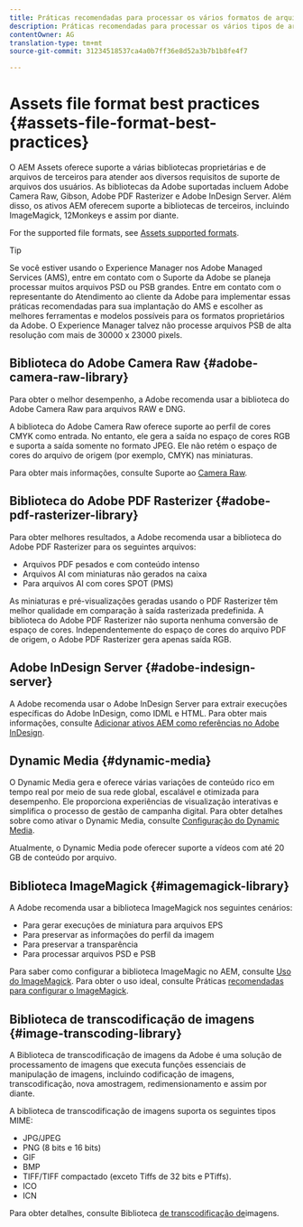 ```yaml
---
title: Práticas recomendadas para processar os vários formatos de arquivo suportados usando os ativos AEM.
description: Práticas recomendadas para processar os vários tipos de arquivos suportados usando os ativos AEM.
contentOwner: AG
translation-type: tm+mt
source-git-commit: 31234518537ca4a0b7ff36e8d52a3b7b1b8fe4f7

---
```



# Assets file format best practices {#assets-file-format-best-practices}

O AEM Assets oferece suporte a várias bibliotecas proprietárias e de arquivos de terceiros para atender aos diversos requisitos de suporte de arquivos dos usuários. As bibliotecas da Adobe suportadas incluem Adobe Camera Raw, Gibson, Adobe PDF Rasterizer e Adobe InDesign Server. Além disso, os ativos AEM oferecem suporte a bibliotecas de terceiros, incluindo ImageMagick, 12Monkeys e assim por diante.

For the supported file formats, see [Assets supported formats](/help/assets/assets-formats.md).

>[!TIP]
>
>Se você estiver usando o Experience Manager nos Adobe Managed Services (AMS), entre em contato com o Suporte da Adobe se planeja processar muitos arquivos PSD ou PSB grandes. Entre em contato com o representante do Atendimento ao cliente da Adobe para implementar essas práticas recomendadas para sua implantação do AMS e escolher as melhores ferramentas e modelos possíveis para os formatos proprietários da Adobe. O Experience Manager talvez não processe arquivos PSB de alta resolução com mais de 30000 x 23000 pixels.

## Biblioteca do Adobe Camera Raw {#adobe-camera-raw-library}

Para obter o melhor desempenho, a Adobe recomenda usar a biblioteca do Adobe Camera Raw para arquivos RAW e DNG.

A biblioteca do Adobe Camera Raw oferece suporte ao perfil de cores CMYK como entrada. No entanto, ele gera a saída no espaço de cores RGB e suporta a saída somente no formato JPEG. Ele não retém o espaço de cores do arquivo de origem (por exemplo, CMYK) nas miniaturas.

Para obter mais informações, consulte Suporte ao [Camera Raw](/help/assets/camera-raw.md).

## Biblioteca do Adobe PDF Rasterizer {#adobe-pdf-rasterizer-library}

Para obter melhores resultados, a Adobe recomenda usar a biblioteca do Adobe PDF Rasterizer para os seguintes arquivos:

* Arquivos PDF pesados e com conteúdo intenso
* Arquivos AI com miniaturas não gerados na caixa
* Para arquivos AI com cores SPOT (PMS)

As miniaturas e pré-visualizações geradas usando o PDF Rasterizer têm melhor qualidade em comparação à saída rasterizada predefinida. A biblioteca do Adobe PDF Rasterizer não suporta nenhuma conversão de espaço de cores. Independentemente do espaço de cores do arquivo PDF de origem, o Adobe PDF Rasterizer gera apenas saída RGB.

## Adobe InDesign Server {#adobe-indesign-server}

A Adobe recomenda usar o Adobe InDesign Server para extrair execuções específicas do Adobe InDesign, como IDML e HTML. Para obter mais informações, consulte [Adicionar ativos AEM como referências no Adobe InDesign](/help/assets/managing-linked-subassets.md#refai).

## Dynamic Media  {#dynamic-media}

O Dynamic Media gera e oferece várias variações de conteúdo rico em tempo real por meio de sua rede global, escalável e otimizada para desempenho. Ele proporciona experiências de visualização interativas e simplifica o processo de gestão de campanha digital. Para obter detalhes sobre como ativar o Dynamic Media, consulte [Configuração do Dynamic Media](/help/assets/config-dynamic.md).

Atualmente, o Dynamic Media pode oferecer suporte a vídeos com até 20 GB de conteúdo por arquivo.

## Biblioteca ImageMagick {#imagemagick-library}

A Adobe recomenda usar a biblioteca ImageMagick nos seguintes cenários:

* Para gerar execuções de miniatura para arquivos EPS
* Para preservar as informações do perfil da imagem
* Para preservar a transparência
* Para processar arquivos PSD e PSB

Para saber como configurar a biblioteca ImageMagic no AEM, consulte [Uso do ImageMagick](/help/assets/media-handlers.md#an-example-using-imagemagick). Para obter o uso ideal, consulte Práticas [recomendadas para configurar o ImageMagick](/help/assets/best-practices-for-imagemagick.md).

## Biblioteca de transcodificação de imagens {#image-transcoding-library}

A Biblioteca de transcodificação de imagens da Adobe é uma solução de processamento de imagens que executa funções essenciais de manipulação de imagens, incluindo codificação de imagens, transcodificação, nova amostragem, redimensionamento e assim por diante.

A biblioteca de transcodificação de imagens suporta os seguintes tipos MIME:

* JPG/JPEG
* PNG (8 bits e 16 bits)
* GIF
* BMP
* TIFF/TIFF compactado (exceto Tiffs de 32 bits e PTiffs).
* ICO
* ICN

Para obter detalhes, consulte Biblioteca [de transcodificação de](/help/assets/imaging-transcoding-library.md)imagens.
